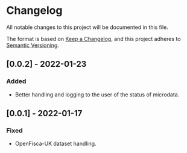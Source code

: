 # Changelog

All notable changes to this project will be documented in this file.

The format is based on [Keep a Changelog](https://keepachangelog.com/en/1.0.0), 
and this project adheres to [Semantic Versioning](https://semver.org/spec/v2.0.0).

## [0.0.2] - 2022-01-23

### Added

* Better handling and logging to the user of the status of microdata.

## [0.0.1] - 2022-01-17

### Fixed

* OpenFisca-UK dataset handling.
